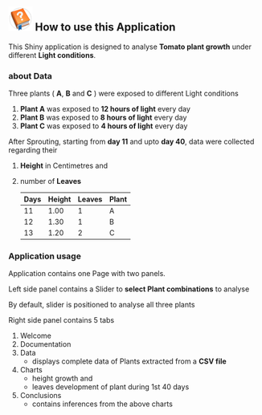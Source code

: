 
## ![](help.png) How to use this Application

This Shiny application is designed to analyse **Tomato plant growth** under different **Light conditions**.

### about Data
Three plants ( **A**, **B** and **C** ) were exposed to different Light conditions

1. **Plant A** was exposed to **12 hours of light** every day
2. **Plant B** was exposed to **8 hours of light** every day
3. **Plant C** was exposed to **4 hours of light** every day

After Sprouting, starting from **day 11** and upto **day 40**, data were collected regarding their

1. **Height** in Centimetres and 
2. number of **Leaves**


	Days | Height | Leaves | Plant
	-----|--------|--------|------
	11	 | 1.00   | 1	   | A
	12	 | 1.30	  | 1	   | B
	13	 | 1.20	  | 2	   | C


### Application usage
Application contains one Page with two panels.

Left side panel contains a Slider to **select Plant combinations** to analyse

By default, slider is positioned to analyse all three plants

Right side panel contains 5 tabs

1. Welcome
2. Documentation
3. Data
	+ displays complete data of Plants extracted from a **CSV file**
4. Charts
	+ height growth and
	+ leaves development of plant during 1st 40 days 
5. Conclusions
	+ contains inferences from the above charts




